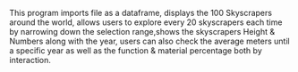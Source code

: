 This program imports file as a dataframe, displays the 100 Skyscrapers around the world, allows users to explore every 20
skyscrapers each time by narrowing down the selection range,shows the skyscrapers Height & Numbers along with the year,
users can also check the average meters until a specific year as well as the function & material percentage both by
interaction.
